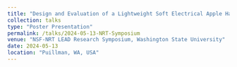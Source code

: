 ```yaml
---
title: "Design and Evaluation of a Lightweight Soft Electrical Apple Harvesting Gripper"
collection: talks
type: "Poster Presentation"
permalink: /talks/2024-05-13-NRT-Symposium
venue: "NSF-NRT LEAD Research Symposium, Washington State University"
date: 2024-05-13
location: "Puillman, WA, USA"
---
```


<!--This is a description of your talk, which is a markdown file that can be all markdown-ified like any other post. Yay markdown!
